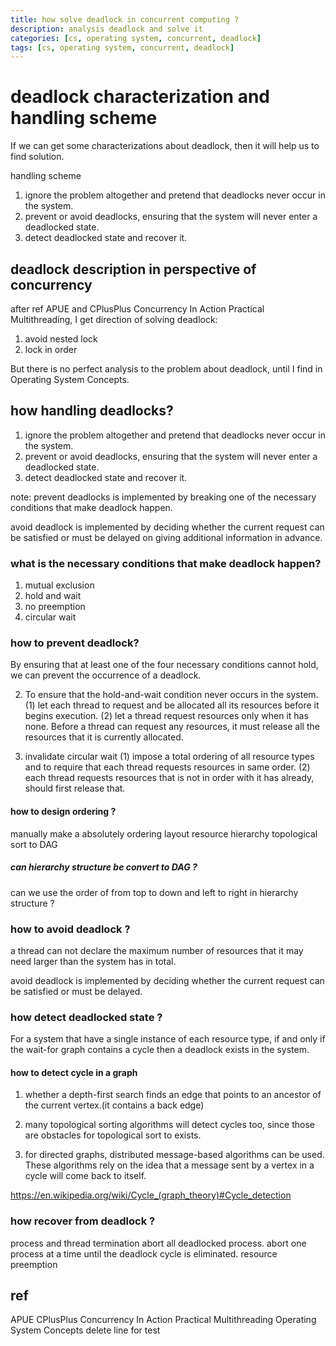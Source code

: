 ```yaml
---
title: how solve deadlock in concurrent computing ?
description: analysis deadlock and solve it
categories: [cs, operating system, concurrent, deadlock] 
tags: [cs, operating system, concurrent, deadlock]
---
```


# deadlock characterization and handling scheme

If we can get some characterizations about deadlock, then it will help us to find solution.

handling scheme
1. ignore the problem altogether and pretend that deadlocks never occur in the system.
2. prevent or avoid deadlocks, ensuring that the system will never enter a deadlocked state.
3. detect deadlocked state and recover it.

## deadlock description in perspective of concurrency
after ref APUE and CPlusPlus Concurrency In Action Practical Multithreading, I get direction of solving deadlock:
1. avoid nested lock
2. lock in order


But there is no perfect analysis to the problem about deadlock, until I find in Operating System Concepts.

## how handling deadlocks?

1. ignore the problem altogether and pretend that deadlocks never occur in the system.
2. prevent or avoid deadlocks, ensuring that the system will never enter a deadlocked state.
3. detect deadlocked state and recover it.


note: 
prevent deadlocks is implemented by breaking one of the necessary conditions that make deadlock happen.

avoid deadlock is implemented by deciding whether the current request can be satisfied or must be delayed on giving additional information in advance.


### what is the necessary conditions that make deadlock happen?

1. mutual exclusion
2. hold and wait
3. no preemption
4. circular wait

### how to prevent deadlock?

By ensuring that at least one of the four necessary conditions cannot hold, we can prevent the occurrence of a deadlock.

2. To ensure that the hold-and-wait condition never occurs in the system. 
(1) let each thread to request and be allocated all its resources before it begins execution. 
(2) let a thread request resources only when it has none. Before a thread can request any resources, it must release all the resources that it is currently allocated.

4. invalidate circular wait
(1) impose a total ordering of all resource types and to require that each thread requests resources in same order.
(2) each thread requests resources that is not in order with it has already, should first release that.

#### how to design ordering ?
manually make a absolutely ordering
layout resource hierarchy
topological sort to DAG

##### can hierarchy structure be convert to DAG ?

can we use the order of from top to down and left to right in hierarchy structure ?

### how to avoid deadlock ?

a thread can not declare the maximum number of resources that it may need larger than the system has in total.

avoid deadlock is implemented by deciding whether the current request can be satisfied or must be delayed.



### how detect deadlocked state ?

For a system that have a single instance of each resource type, if and only if the wait-for graph contains a cycle then a deadlock exists in the system.

#### how to detect cycle in a graph

1. whether a depth-first search finds an edge that points to an ancestor of the current vertex.(it contains a back edge)

2. many topological sorting algorithms will detect cycles too, since those are obstacles for topological sort to exists.

3. for directed graphs, distributed message-based algorithms can be used. These algorithms rely on the idea that a message sent by a vertex in a cycle will come back to itself.

https://en.wikipedia.org/wiki/Cycle_(graph_theory)#Cycle_detection

### how recover from deadlock ?

process and thread termination
  abort all deadlocked process.
  abort one process at a time until the deadlock cycle is eliminated.
resource preemption


## ref

APUE
CPlusPlus Concurrency In Action Practical Multithreading
Operating System Concepts
delete line for test
